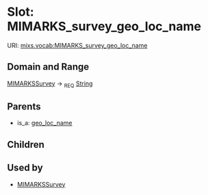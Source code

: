 
# Slot: MIMARKS_survey_geo_loc_name




URI: [mixs.vocab:MIMARKS_survey_geo_loc_name](https://w3id.org/mixs/vocab/MIMARKS_survey_geo_loc_name)


## Domain and Range

[MIMARKSSurvey](MIMARKSSurvey.md) ->  <sub>REQ</sub> [String](types/String.md)

## Parents

 *  is_a: [geo_loc_name](geo_loc_name.md)

## Children


## Used by

 * [MIMARKSSurvey](MIMARKSSurvey.md)
